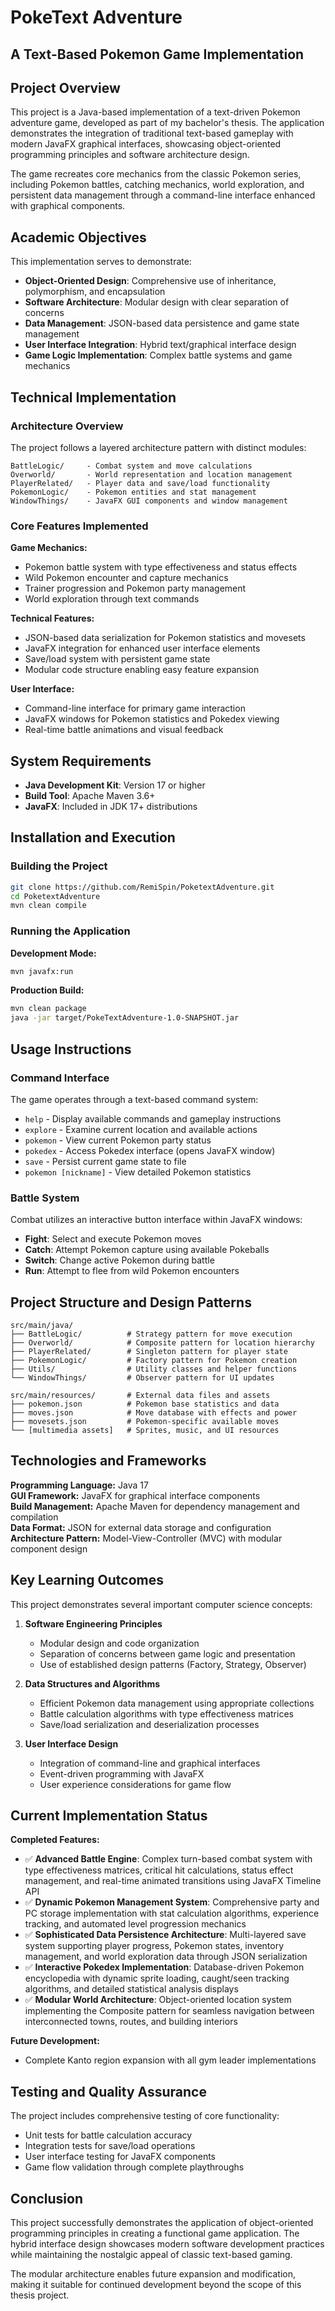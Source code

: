 # PokeText Adventure

## A Text-Based Pokemon Game Implementation

## Project Overview

This project is a Java-based implementation of a text-driven Pokemon adventure game, developed as part of my bachelor's thesis. The application demonstrates the integration of traditional text-based gameplay with modern JavaFX graphical interfaces, showcasing object-oriented programming principles and software architecture design.

The game recreates core mechanics from the classic Pokemon series, including Pokemon battles, catching mechanics, world exploration, and persistent data management through a command-line interface enhanced with graphical components.

## Academic Objectives

This implementation serves to demonstrate:

- **Object-Oriented Design**: Comprehensive use of inheritance, polymorphism, and encapsulation
- **Software Architecture**: Modular design with clear separation of concerns
- **Data Management**: JSON-based data persistence and game state management
- **User Interface Integration**: Hybrid text/graphical interface design
- **Game Logic Implementation**: Complex battle systems and game mechanics

## Technical Implementation

### Architecture Overview

The project follows a layered architecture pattern with distinct modules:

```
BattleLogic/     - Combat system and move calculations
Overworld/       - World representation and location management
PlayerRelated/   - Player data and save/load functionality
PokemonLogic/    - Pokemon entities and stat management
WindowThings/    - JavaFX GUI components and window management
```

### Core Features Implemented

**Game Mechanics:**

- Pokemon battle system with type effectiveness and status effects
- Wild Pokemon encounter and capture mechanics
- Trainer progression and Pokemon party management
- World exploration through text commands

**Technical Features:**

- JSON-based data serialization for Pokemon statistics and movesets
- JavaFX integration for enhanced user interface elements
- Save/load system with persistent game state
- Modular code structure enabling easy feature expansion

**User Interface:**

- Command-line interface for primary game interaction
- JavaFX windows for Pokemon statistics and Pokedex viewing
- Real-time battle animations and visual feedback

## System Requirements

- **Java Development Kit**: Version 17 or higher
- **Build Tool**: Apache Maven 3.6+
- **JavaFX**: Included in JDK 17+ distributions

## Installation and Execution

### Building the Project

```bash
git clone https://github.com/RemiSpin/PoketextAdventure.git
cd PoketextAdventure
mvn clean compile
```

### Running the Application

**Development Mode:**

```bash
mvn javafx:run
```

**Production Build:**

```bash
mvn clean package
java -jar target/PokeTextAdventure-1.0-SNAPSHOT.jar
```

## Usage Instructions

### Command Interface

The game operates through a text-based command system:

- `help` - Display available commands and gameplay instructions
- `explore` - Examine current location and available actions
- `pokemon` - View current Pokemon party status
- `pokedex` - Access Pokedex interface (opens JavaFX window)
- `save` - Persist current game state to file
- `pokemon [nickname]` - View detailed Pokemon statistics

### Battle System

Combat utilizes an interactive button interface within JavaFX windows:

- **Fight**: Select and execute Pokemon moves
- **Catch**: Attempt Pokemon capture using available Pokeballs
- **Switch**: Change active Pokemon during battle
- **Run**: Attempt to flee from wild Pokemon encounters

## Project Structure and Design Patterns

```
src/main/java/
├── BattleLogic/          # Strategy pattern for move execution
├── Overworld/            # Composite pattern for location hierarchy
├── PlayerRelated/        # Singleton pattern for player state
├── PokemonLogic/         # Factory pattern for Pokemon creation
├── Utils/                # Utility classes and helper functions
└── WindowThings/         # Observer pattern for UI updates

src/main/resources/       # External data files and assets
├── pokemon.json          # Pokemon base statistics and data
├── moves.json            # Move database with effects and power
├── movesets.json         # Pokemon-specific available moves
└── [multimedia assets]   # Sprites, music, and UI resources
```

## Technologies and Frameworks

**Programming Language:** Java 17  
**GUI Framework:** JavaFX for graphical interface components  
**Build Management:** Apache Maven for dependency management and compilation  
**Data Format:** JSON for external data storage and configuration  
**Architecture Pattern:** Model-View-Controller (MVC) with modular component design

## Key Learning Outcomes

This project demonstrates several important computer science concepts:

1. **Software Engineering Principles**

   - Modular design and code organization
   - Separation of concerns between game logic and presentation
   - Use of established design patterns (Factory, Strategy, Observer)

2. **Data Structures and Algorithms**

   - Efficient Pokemon data management using appropriate collections
   - Battle calculation algorithms with type effectiveness matrices
   - Save/load serialization and deserialization processes

3. **User Interface Design**
   - Integration of command-line and graphical interfaces
   - Event-driven programming with JavaFX
   - User experience considerations for game flow

## Current Implementation Status

**Completed Features:**

- ✅ **Advanced Battle Engine**: Complex turn-based combat system with type effectiveness matrices, critical hit calculations, status effect management, and real-time animated transitions using JavaFX Timeline API
- ✅ **Dynamic Pokemon Management System**: Comprehensive party and PC storage implementation with stat calculation algorithms, experience tracking, and automated level progression mechanics
- ✅ **Sophisticated Data Persistence Architecture**: Multi-layered save system supporting player progress, Pokemon states, inventory management, and world exploration data through JSON serialization
- ✅ **Interactive Pokedex Implementation**: Database-driven Pokemon encyclopedia with dynamic sprite loading, caught/seen tracking algorithms, and detailed statistical analysis displays
- ✅ **Modular World Architecture**: Object-oriented location system implementing the Composite pattern for seamless navigation between interconnected towns, routes, and building interiors

**Future Development:**

- Complete Kanto region expansion with all gym leader implementations

## Testing and Quality Assurance

The project includes comprehensive testing of core functionality:

- Unit tests for battle calculation accuracy
- Integration tests for save/load operations
- User interface testing for JavaFX components
- Game flow validation through complete playthroughs

## Conclusion

This project successfully demonstrates the application of object-oriented programming principles in creating a functional game application. The hybrid interface design showcases modern software development practices while maintaining the nostalgic appeal of classic text-based gaming.

The modular architecture enables future expansion and modification, making it suitable for continued development beyond the scope of this thesis project.
